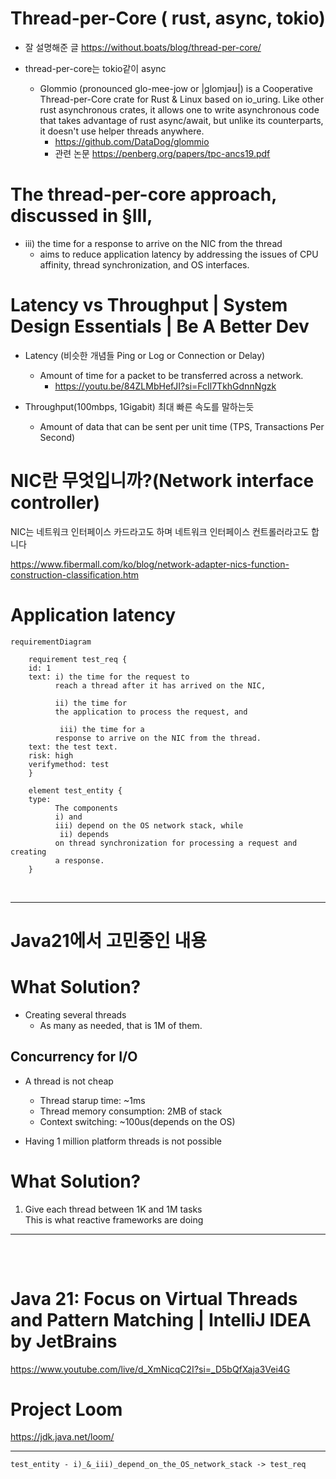 # Thread-per-Core  ( rust, async, tokio)

- 잘 설명해준 글 https://without.boats/blog/thread-per-core/



- thread-per-core는 tokio같이 async
  - Glommio (pronounced glo-mee-jow or |glomjəʊ|) is a Cooperative Thread-per-Core crate for Rust & Linux based on io_uring. Like other rust asynchronous crates, it allows one to write asynchronous code that takes advantage of rust async/await, but unlike its counterparts, it doesn't use helper threads anywhere.
    - https://github.com/DataDog/glommio
    - 관련 논문 https://penberg.org/papers/tpc-ancs19.pdf


# The thread-per-core approach, discussed in §III,
- iii) the time for a response to arrive on the NIC from the thread
  - aims to reduce application latency by addressing the issues of CPU affinity, thread synchronization, and OS interfaces.



# Latency vs Throughput | System Design Essentials | Be A Better Dev

- Latency (비슷한 개념들 Ping or Log or Connection or Delay)
  - Amount of time for a packet to be transferred across a network.
    - https://youtu.be/84ZLMbHefJI?si=FcIl7TkhGdnnNgzk
 
- Throughput(100mbps,  1Gigabit) 최대 빠른 속도를 말하는듯 
  - Amount of data that can be sent per unit time (TPS, Transactions Per Second)

# NIC란 무엇입니까?(Network interface controller)

NIC는 네트워크 인터페이스 카드라고도 하며 네트워크 인터페이스 컨트롤러라고도 합니다

https://www.fibermall.com/ko/blog/network-adapter-nics-function-construction-classification.htm

# Application latency

```mermaid
requirementDiagram

    requirement test_req {
    id: 1
    text: i) the time for the request to
          reach a thread after it has arrived on the NIC, 

          ii) the time for
          the application to process the request, and
          
           iii) the time for a
          response to arrive on the NIC from the thread. 
    text: the test text.
    risk: high
    verifymethod: test
    }

    element test_entity {
    type: 
          The components
          i) and 
          iii) depend on the OS network stack, while
           ii) depends
          on thread synchronization for processing a request and creating
          a response.
    }
```

<br>

<hr>

# Java21에서 고민중인 내용

# What Solution?

- Creating several threads
  - As many as needed, that is 1M of them.


## Concurrency for I/O

- A thread is not cheap
  - Thread starup time: ~1ms 
  - Thread memory consumption: 2MB of stack
  - Context switching: ~100us(depends on the OS)

- Having 1 million platform threads is not possible

# What Solution?

1) Give each thread between 1K and 1M tasks <br>This is what reactive frameworks are doing


<hr>

<br>


<table>

</table>


# Java 21: Focus on Virtual Threads and Pattern Matching | IntelliJ IDEA by JetBrains

https://www.youtube.com/live/d_XmNicqC2I?si=_D5bQfXaja3Vei4G

# Project Loom

https://jdk.java.net/loom/

<hr>


    test_entity - i)_&_iii)_depend_on_the_OS_network_stack -> test_req

```
